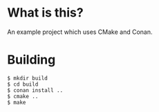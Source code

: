 # What is this?
An example project which uses CMake and Conan.

# Building

    $ mkdir build
    $ cd build
    $ conan install ..
    $ cmake ..
    $ make
